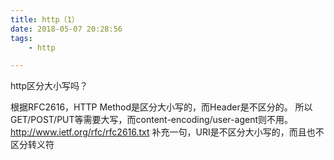 ```yaml
---
title: http（1）
date: 2018-05-07 20:28:56
tags:
	- http

---
```




http区分大小写吗？

根据RFC2616，HTTP Method是区分大小写的，而Header是不区分的。
所以 GET/POST/PUT等需要大写，而content-encoding/user-agent则不用。
http://www.ietf.org/rfc/rfc2616.txt
补充一句，URI是不区分大小写的，而且也不区分转义符

